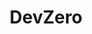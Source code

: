 ---
blog: https://devzero.io/blog/cdes-and-the-future-of-development-lessons-from-cde-universe
facebook: https://facebook.com/DevZeroHQ
instagram: https://instagram.com/devzerohq
linkedin: https://linkedin.com/company/devzerohq
logohandle: devzeroio
sort: devzero
title: DevZero
twitter: https://x.com/devzerohq
website: https://www.devzero.io/
---